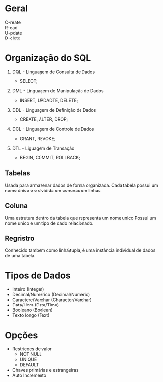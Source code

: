 # Geral
C-reate <br>
R-ead <br>
U-pdate <br>
D-elete <br>

# Organização do SQL
1. DQL - Linguagem de Consulta de Dados 
    - SELECT;

2. DML - Linguagem de Manipulação de Dados 
    - INSERT, UPDADTE, DELETE;

3. DDL - Linguagem de Definição de Dados
    - CREATE, ALTER, DROP;
    
4. DCL - Linguagem de Controle de Dados
    - GRANT, REVOKE;

5. DTL - Liguagem de Transação
    - BEGIN, COMMIT, ROLLBACK;


## Tabelas
Usada para armazenar dados de forma organizada. 
Cada tabela possui um nome único e e dividida em conunas em linhas

## Coluna
Uma estrutura dentro da tabela que representa um nome unico
Possui um nome unico e um tipo de dado relacionado.

## Regristro
Conhecido tambem como linha\tupla, é uma instância individual de dados de uma tabela.

# Tipos de Dados 
- Inteiro (Integer)
- Decimal/Numerico (Decimal/Numeric)
- Caractere/Varchar (Character/Varchar)
- Data/Hora (Date/Time)
- Booleano (Boolean)
- Texto longo (Text)

# Opções
- Restricoes de valor
    - NOT NULL
    - UNIQUE
    - DEFAULT
- Chaves primárias e estrangeiras
- Auto Incremento
